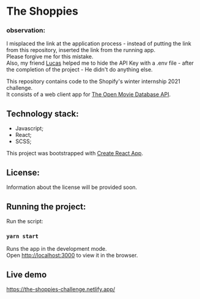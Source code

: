 # The Shoppies

### observation:
I misplaced the link at the application process - instead of putting the link from this repository, inserted the link from the running app. <br>
Please forgive me for this mistake. <br>
Also, my friend [Lucas](https://github.com/lucas8107) helped me to hide the API Key with a .env file - after the completion of the project - He didn't do anything else.

This repository contains code to the Shopify's winter internship 2021 challenge. <br>
It consists of a web client app for [The Open Movie Database API](http://www.omdbapi.com/).

## Technology stack:
* Javascript;
* React;
* SCSS;

This project was bootstrapped with [Create React App](https://github.com/facebook/create-react-app).

## License:
Information about the license will be provided soon.

## Running the project:

Run the script:

### `yarn start`

Runs the app in the development mode.<br />
Open [http://localhost:3000](http://localhost:3000) to view it in the browser.

## Live demo
https://the-shoppies-challenge.netlify.app/
